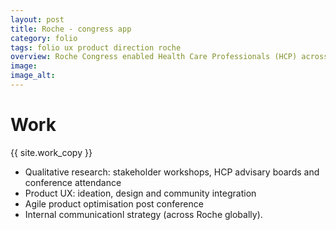 ```yaml
---
layout: post
title: Roche - congress app
category: folio
tags: folio ux product direction roche
overview: Roche Congress enabled Health Care Professionals (HCP) across the world to continue discussing new breakthroughs that were announced during global specialist conferences. By doing so, the mobile application sped up the diffusion of medical breakthroughs from the conference podium to clinics.
image:
image_alt:
---
```


# Work

{{ site.work_copy }}

* Qualitative research: stakeholder workshops, HCP advisary boards and conference attendance
* Product UX: ideation, design and community integration
* Agile product optimisation post conference
* Internal communicationl strategy (across Roche globally).
